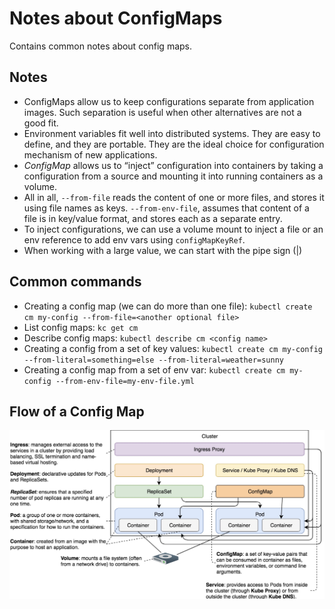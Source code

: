 # Notes about ConfigMaps

Contains common notes about config maps.

## Notes

* ConfigMaps allow us to keep configurations separate from application images. Such separation is useful when other alternatives are not a good fit.
* Environment variables fit well into distributed systems. They are easy to define, and they are portable. They are the ideal choice for configuration mechanism of new applications.
* *ConfigMap* allows us to “inject” configuration into containers by taking a configuration from a source and mounting it into running containers as a volume.
* All in all, `--from-file` reads the content of one or more files, and stores it using file names as keys. `--from-env-file`, assumes that content of a file is in key/value format, and stores each as a separate entry.
* To inject configurations, we can use a volume mount to inject a file or an env reference to add env vars using `configMapKeyRef`.
* When working with a large value, we can start with the pipe sign (|)

## Common commands

* Creating a config map (we can do more than one file): `kubectl create cm my-config --from-file=<another optional file>`
* List config maps: `kc get cm`
* Describe config maps: `kubectl describe cm <config name>`
* Creating a config from a set of key values: `kubectl create cm my-config --from-literal=something=else --from-literal=weather=sunny`
* Creating a config map from a set of env var: `kubectl create cm my-config --from-env-file=my-env-file.yml`

## Flow of a Config Map

![ConfigMaps flow image](./../imgs/config-maps-flow.jpg "ConfigMaps Flow")
